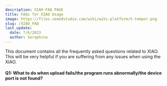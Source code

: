```yaml
---
description: XIAO-FAQ PAGE
title: FAQs for XIAO Usage
image: https://files.seeedstudio.com/wiki/wiki-platform/S-tempor.png
slug: /XIAO_FAQ
last_update:
  date: 7/6/2023
  author: Seraphina
---
```


This document contains all the frequently asked questions related to XIAO. This will be very helpful if you are suffering from any issues when using the XIAO.

#### Q1: What to do when upload fails/the program runs abnormally/the device port is not found?
